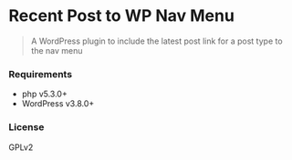# Recent Post to WP Nav Menu

> A WordPress plugin to include the latest post link for a post type to the nav menu

### Requirements
* php v5.3.0+
* WordPress v3.8.0+

### License
GPLv2
